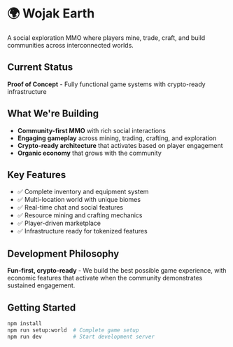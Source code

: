 # 🌍 Wojak Earth

A social exploration MMO where players mine, trade, craft, and build communities across interconnected worlds.

## Current Status

**Proof of Concept** - Fully functional game systems with crypto-ready infrastructure

## What We're Building

- **Community-first MMO** with rich social interactions
- **Engaging gameplay** across mining, trading, crafting, and exploration
- **Crypto-ready architecture** that activates based on player engagement
- **Organic economy** that grows with the community

## Key Features

- ✅ Complete inventory and equipment system
- ✅ Multi-location world with unique biomes
- ✅ Real-time chat and social features
- ✅ Resource mining and crafting mechanics
- ✅ Player-driven marketplace
- ✅ Infrastructure ready for tokenized features

## Development Philosophy

**Fun-first, crypto-ready** - We build the best possible game experience, with economic features that activate when the community demonstrates sustained engagement.

## Getting Started

```bash
npm install
npm run setup:world  # Complete game setup
npm run dev          # Start development server
```
